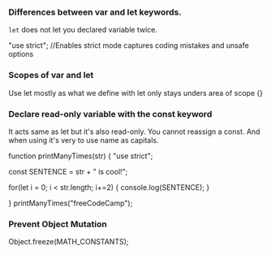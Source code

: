 ### Differences between var and let keywords.
`let` does not let you declared variable twice.

"use strict"; //Enables strict mode captures coding mistakes and unsafe options


### Scopes of var and let
Use let mostly as what we define with let only stays unders area of scope {}

### Declare read-only variable with the const keyword
It acts same as let but it's also read-only. You cannot reassign a const.
And when using it's very to use name as capitals.

function printManyTimes(str) {
  "use strict";

  const SENTENCE = str + " is cool!";
  
  for(let i = 0; i < str.length; i+=2) {
    console.log(SENTENCE);
  }

}
printManyTimes("freeCodeCamp");

### Prevent Object Mutation
  Object.freeze(MATH_CONSTANTS);
